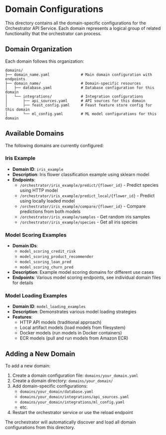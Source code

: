 # Domain Configurations

This directory contains all the domain-specific configurations for the Orchestrator API Service. Each domain represents a logical group of related functionality that the orchestrator can process.

## Domain Organization

Each domain follows this organization:

```
domains/
├── domain_name.yaml              # Main domain configuration with endpoints
├── domain_name/                  # Domain-specific resources
│   ├── database.yaml             # Database configuration for this domain
│   └── integrations/             # Integration configurations
│       ├── api_sources.yaml      # API sources for this domain
│       ├── feast_config.yaml     # Feast feature store config for this domain
│       └── ml_config.yaml        # ML model configurations for this domain
```

## Available Domains

The following domains are currently configured:

### Iris Example

- **Domain ID**: `iris_example`
- **Description**: Iris flower classification example using sklearn model
- **Endpoints**:
  - `/orchestrator/iris_example/predict/{flower_id}` - Predict species using HTTP model
  - `/orchestrator/iris_example/predict_local/{flower_id}` - Predict using locally loaded model
  - `/orchestrator/iris_example/compare/{flower_id}` - Compare predictions from both models
  - `/orchestrator/iris_example/samples` - Get random iris samples
  - `/orchestrator/iris_example/species` - Get all iris species

### Model Scoring Examples

- **Domain IDs**: 
  - `model_scoring_credit_risk`
  - `model_scoring_product_recommender`
  - `model_scoring_loan_pred`
  - `model_scoring_churn_pred`
- **Description**: Example model scoring domains for different use cases
- **Endpoints**: Various model scoring endpoints, see individual domain files for details

### Model Loading Examples

- **Domain ID**: `model_loading_examples`
- **Description**: Demonstrates various model loading strategies
- **Features**:
  - HTTP API models (traditional approach)
  - Local artifact models (load models from filesystem)
  - Docker models (run models in Docker containers)
  - ECR models (pull and run models from Amazon ECR)

## Adding a New Domain

To add a new domain:

1. Create a domain configuration file: `domains/your_domain.yaml`
2. Create a domain directory: `domains/your_domain/`
3. Add domain-specific configurations:
   - `domains/your_domain/database.yaml`
   - `domains/your_domain/integrations/api_sources.yaml`
   - `domains/your_domain/integrations/ml_config.yaml`
   - etc.
4. Restart the orchestrator service or use the reload endpoint

The orchestrator will automatically discover and load all domain configurations from this directory.